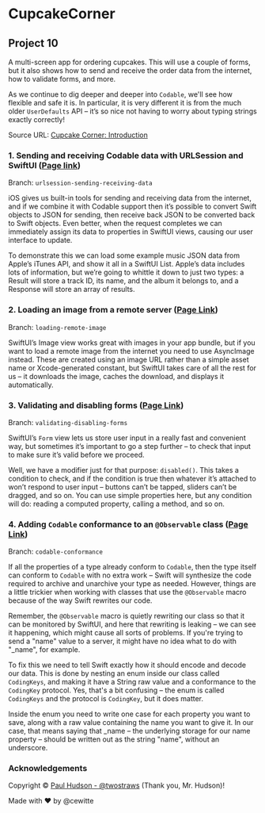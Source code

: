 # CupcakeCorner

## Project 10

A multi-screen app for ordering cupcakes. This will use a couple of forms, but it also shows how to send and receive the order data from the internet, how to validate forms, and more.

As we continue to dig deeper and deeper into `Codable`, we'll see how flexible and safe it is. In particular, it is very different it is from the much older `UserDefaults` API – it’s so nice not having to worry about typing strings exactly correctly!

Source URL: [Cupcake Corner: Introduction](https://www.hackingwithswift.com/books/ios-swiftui/cupcake-corner-introduction)

### 1. Sending and receiving Codable data with URLSession and SwiftUI ([Page link](https://www.hackingwithswift.com/books/ios-swiftui/sending-and-receiving-codable-data-with-urlsession-and-swiftui))

Branch: `urlsession-sending-receiving-data`

iOS gives us built-in tools for sending and receiving data from the internet, and if we combine it with Codable support then it’s possible to convert Swift objects to JSON for sending, then receive back JSON to be converted back to Swift objects. Even better, when the request completes we can immediately assign its data to properties in SwiftUI views, causing our user interface to update.

To demonstrate this we can load some example music JSON data from Apple’s iTunes API, and show it all in a SwiftUI List. Apple’s data includes lots of information, but we’re going to whittle it down to just two types: a Result will store a track ID, its name, and the album it belongs to, and a Response will store an array of results.

### 2. Loading an image from a remote server ([Page Link](https://www.hackingwithswift.com/books/ios-swiftui/loading-an-image-from-a-remote-server))

Branch: `loading-remote-image`

SwiftUI’s Image view works great with images in your app bundle, but if you want to load a remote image from the internet you need to use AsyncImage instead. These are created using an image URL rather than a simple asset name or Xcode-generated constant, but SwiftUI takes care of all the rest for us – it downloads the image, caches the download, and displays it automatically.

### 3. Validating and disabling forms ([Page Link](https://www.hackingwithswift.com/books/ios-swiftui/validating-and-disabling-forms))

Branch: `validating-disabling-forms`

SwiftUI’s `Form` view lets us store user input in a really fast and convenient way, but sometimes it’s important to go a step further – to check that input to make sure it’s valid before we proceed.

Well, we have a modifier just for that purpose: `disabled()`. This takes a condition to check, and if the condition is true then whatever it’s attached to won’t respond to user input – buttons can’t be tapped, sliders can’t be dragged, and so on. You can use simple properties here, but any condition will do: reading a computed property, calling a method, and so on.

### 4. Adding `Codable` conformance to an `@Observable` class ([Page Link](https://www.hackingwithswift.com/books/ios-swiftui/adding-codable-conformance-to-an-observable-class))

Branch: `codable-conformance`

If all the properties of a type already conform to `Codable`, then the type itself can conform to `Codable` with no extra work – Swift will synthesize the code required to archive and unarchive your type as needed. However, things are a little trickier when working with classes that use the `@Observable` macro because of the way Swift rewrites our code.

Remember, the `@Observable` macro is quietly rewriting our class so that it can be monitored by SwiftUI, and here that rewriting is leaking – we can see it happening, which might cause all sorts of problems. If you're trying to send a "name" value to a server, it might have no idea what to do with "_name", for example.

To fix this we need to tell Swift exactly how it should encode and decode our data. This is done by nesting an enum inside our class called `CodingKeys`, and making it have a String raw value and a conformance to the `CodingKey` protocol. Yes, that's a bit confusing – the enum is called `CodingKeys` and the protocol is `CodingKey`, but it does matter.

Inside the enum you need to write one case for each property you want to save, along with a raw value containing the name you want to give it. In our case, that means saying that _name – the underlying storage for our name property – should be written out as the string "name", without an underscore.

### Acknowledgements

Copyright © [Paul Hudson - @twostraws](https://x.com/twostraws) (Thank you, Mr. Hudson)!

Made with ❤️ by @cewitte
